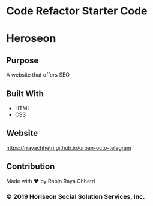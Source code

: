 # Code Refactor Starter Code


# Heroseon
## Purpose
A website that offers SEO
## Built With 
* HTML
* CSS
## Website
https://rrayachhetri.github.io/urban-octo-telegram
## Contribution
Made with ❤️ by Rabin Raya Chhetri
### © 2019 Horiseon Social Solution Services, Inc.